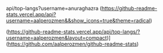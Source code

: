 api/top-langs?username=anuraghazra
(https://github-readme-stats.vercel.app/api?username=aalperozmen&&show_icons=true&theme=radical)

(https://github-readme-stats.vercel.app/api/top-langs/?username=aalperozmen&layout=compact)](https://github.com/aalperozmen/github-readme-stats)
